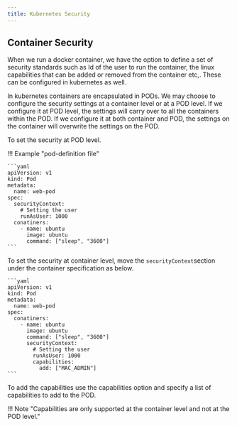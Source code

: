 ```yaml
---
title: Kubernetes Security
---
```


## Container Security 
When we run a docker container, we have the option to define a set of security standards such as Id of the user to run the container, the linux capabilities that can be added or removed from the container etc,. These can be configured in kubernetes as well.  

In kubernetes containers are encapsulated in PODs. We may choose to configure the security settings at a container level or at a POD level. If we configure it at POD level, the settings will carry over to all the containers within the POD. If we configure it at both container and POD, the settings on the container will overwrite the settings on the POD.   

To set the security at POD level.  

!!! Example "pod-definition file"  

    ```yaml
    apiVersion: v1
    kind: Pod
    metadata:
      name: web-pod
    spec:
      securityContext: 
        # Setting the user
        runAsUser: 1000
      conatiners:
        - name: ubuntu
          image: ubuntu
          command: ["sleep", "3600"]
    ```

To set the security at container level, move the `securityContext`section under the container specification as below.  

    ```yaml
    apiVersion: v1
    kind: Pod
    metadata:
      name: web-pod
    spec:
      conatiners:
        - name: ubuntu
          image: ubuntu
          command: ["sleep", "3600"]
          securityContext: 
            # Setting the user
            runAsUser: 1000
            capabilities: 
              add: ["MAC_ADMIN"]
    ```
To add the capabilities use the capabilities option and specify a list of capabilities to add to the POD.   

!!! Note
    "Capabilities are only supported at the container level and not at the POD level."  

